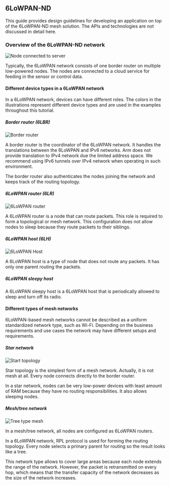 <h2 id="mesh-tech">6LoWPAN-ND</h2>

This guide provides design guidelines for developing an application on top of the 6LoWPAN-ND mesh solution. The APIs and technologies are not discussed in detail here.

### Overview of the 6LoWPAN-ND network

![Node connected to server](https://github.com/ARMmbed/mbed-os-5-docs/blob/v5.12/docs/images/node_to_server_2.jpg?raw=true)

Typically, the 6LoWPAN network consists of one border router on multiple low-powered nodes. The nodes are connected to a cloud service for feeding in the sensor or control data.

#### Different device types in a 6LoWPAN network

In a 6LoWPAN network, devices can have different roles. The colors in the illustrations represent different device types and are used in the examples throughout this tutorial.

##### Border router (6LBR)

![Border router](https://s3-us-west-2.amazonaws.com/mbed-os-docs-images/br.png)

A border router is the coordinator of the 6LoWPAN network. It handles the translations between the 6LoWPAN and IPv6 networks. Arm does not provide translation to IPv4 network due the limited address space. We recommend using IPv6 tunnels over IPv4 network when operating in such environment.

The border router also authenticates the nodes joining the network and keeps track of the routing topology.

##### 6LoWPAN router (6LR)

![6LoWPAN router](https://s3-us-west-2.amazonaws.com/mbed-os-docs-images/6lr.png)

A 6LoWPAN router is a node that can route packets. This role is required to form a topological or mesh network. This configuration does not allow nodes to sleep because they route packets to their siblings.

##### 6LoWPAN host (6LH)

![6LoWPAN Host](https://s3-us-west-2.amazonaws.com/mbed-os-docs-images/6lh.png)

A 6LoWPAN host is a type of node that does not route any packets. It has only one parent routing the packets.

##### 6LoWPAN sleepy host

A 6LoWPAN sleepy host is a 6LoWPAN host that is periodically allowed to sleep and turn off its radio.

#### Different types of mesh networks

6LoWPAN-based mesh networks cannot be described as a uniform standardized network type, such as Wi-Fi. Depending on the business requirements and use cases the network may have different setups and requirements.

##### Star network

![Start topology](https://s3-us-west-2.amazonaws.com/mbed-os-docs-images/star_topology.png)

Star topology is the simplest form of a mesh network. Actually, it is not mesh at all. Every node connects directly to the border router.

In a star network, nodes can be very low-power devices with least amount of RAM because they have no routing responsibilities. It also allows sleeping nodes.

##### Mesh/tree network

![Tree type mesh](https://s3-us-west-2.amazonaws.com/mbed-os-docs-images/mesh.png)

In a mesh/tree network, all nodes are configured as 6LoWPAN routers.

In a 6LoWPAN network, RPL protocol is used for forming the routing topology. Every node selects a primary parent for routing so the result looks like a tree.

This network type allows to cover large areas because each node extends the range of the network. However, the packet is retransmitted on every hop, which means that the transfer capacity of the network decreases as the size of the network increases.
